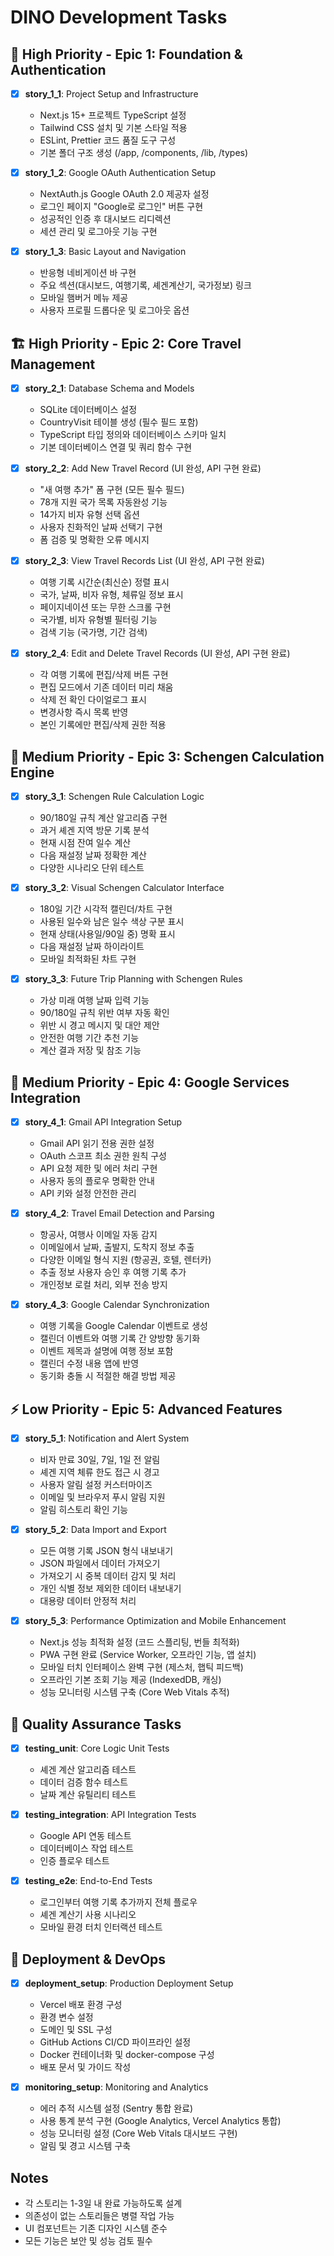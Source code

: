 # DINO Development Tasks

## 🚀 High Priority - Epic 1: Foundation & Authentication

- [x] **story_1_1**: Project Setup and Infrastructure
  - Next.js 15+ 프로젝트 TypeScript 설정
  - Tailwind CSS 설치 및 기본 스타일 적용
  - ESLint, Prettier 코드 품질 도구 구성
  - 기본 폴더 구조 생성 (/app, /components, /lib, /types)

- [x] **story_1_2**: Google OAuth Authentication Setup
  - NextAuth.js Google OAuth 2.0 제공자 설정
  - 로그인 페이지 "Google로 로그인" 버튼 구현
  - 성공적인 인증 후 대시보드 리디렉션
  - 세션 관리 및 로그아웃 기능 구현

- [x] **story_1_3**: Basic Layout and Navigation
  - 반응형 네비게이션 바 구현
  - 주요 섹션(대시보드, 여행기록, 셰겐계산기, 국가정보) 링크
  - 모바일 햄버거 메뉴 제공
  - 사용자 프로필 드롭다운 및 로그아웃 옵션

## 🏗️ High Priority - Epic 2: Core Travel Management

- [x] **story_2_1**: Database Schema and Models
  - SQLite 데이터베이스 설정
  - CountryVisit 테이블 생성 (필수 필드 포함)
  - TypeScript 타입 정의와 데이터베이스 스키마 일치
  - 기본 데이터베이스 연결 및 쿼리 함수 구현

- [x] **story_2_2**: Add New Travel Record (UI 완성, API 구현 완료)
  - "새 여행 추가" 폼 구현 (모든 필수 필드)
  - 78개 지원 국가 목록 자동완성 기능
  - 14가지 비자 유형 선택 옵션
  - 사용자 친화적인 날짜 선택기 구현
  - 폼 검증 및 명확한 오류 메시지

- [x] **story_2_3**: View Travel Records List (UI 완성, API 구현 완료)
  - 여행 기록 시간순(최신순) 정렬 표시
  - 국가, 날짜, 비자 유형, 체류일 정보 표시
  - 페이지네이션 또는 무한 스크롤 구현
  - 국가별, 비자 유형별 필터링 기능
  - 검색 기능 (국가명, 기간 검색)

- [x] **story_2_4**: Edit and Delete Travel Records (UI 완성, API 구현 완료)
  - 각 여행 기록에 편집/삭제 버튼 구현
  - 편집 모드에서 기존 데이터 미리 채움
  - 삭제 전 확인 다이얼로그 표시
  - 변경사항 즉시 목록 반영
  - 본인 기록에만 편집/삭제 권한 적용

## 🧮 Medium Priority - Epic 3: Schengen Calculation Engine

- [x] **story_3_1**: Schengen Rule Calculation Logic
  - 90/180일 규칙 계산 알고리즘 구현
  - 과거 셰겐 지역 방문 기록 분석
  - 현재 시점 잔여 일수 계산
  - 다음 재설정 날짜 정확한 계산
  - 다양한 시나리오 단위 테스트

- [x] **story_3_2**: Visual Schengen Calculator Interface
  - 180일 기간 시각적 캘린더/차트 구현
  - 사용된 일수와 남은 일수 색상 구분 표시
  - 현재 상태(사용일/90일 중) 명확 표시
  - 다음 재설정 날짜 하이라이트
  - 모바일 최적화된 차트 구현

- [x] **story_3_3**: Future Trip Planning with Schengen Rules
  - 가상 미래 여행 날짜 입력 기능
  - 90/180일 규칙 위반 여부 자동 확인
  - 위반 시 경고 메시지 및 대안 제안
  - 안전한 여행 기간 추천 기능
  - 계산 결과 저장 및 참조 기능

## 🔌 Medium Priority - Epic 4: Google Services Integration

- [x] **story_4_1**: Gmail API Integration Setup
  - Gmail API 읽기 전용 권한 설정
  - OAuth 스코프 최소 권한 원칙 구성
  - API 요청 제한 및 에러 처리 구현
  - 사용자 동의 플로우 명확한 안내
  - API 키와 설정 안전한 관리

- [x] **story_4_2**: Travel Email Detection and Parsing
  - 항공사, 여행사 이메일 자동 감지
  - 이메일에서 날짜, 출발지, 도착지 정보 추출
  - 다양한 이메일 형식 지원 (항공권, 호텔, 렌터카)
  - 추출 정보 사용자 승인 후 여행 기록 추가
  - 개인정보 로컬 처리, 외부 전송 방지

- [x] **story_4_3**: Google Calendar Synchronization
  - 여행 기록을 Google Calendar 이벤트로 생성
  - 캘린더 이벤트와 여행 기록 간 양방향 동기화
  - 이벤트 제목과 설명에 여행 정보 포함
  - 캘린더 수정 내용 앱에 반영
  - 동기화 충돌 시 적절한 해결 방법 제공

## ⚡ Low Priority - Epic 5: Advanced Features

- [x] **story_5_1**: Notification and Alert System
  - 비자 만료 30일, 7일, 1일 전 알림
  - 셰겐 지역 체류 한도 접근 시 경고
  - 사용자 알림 설정 커스터마이즈
  - 이메일 및 브라우저 푸시 알림 지원
  - 알림 히스토리 확인 기능

- [x] **story_5_2**: Data Import and Export
  - 모든 여행 기록 JSON 형식 내보내기
  - JSON 파일에서 데이터 가져오기
  - 가져오기 시 중복 데이터 감지 및 처리
  - 개인 식별 정보 제외한 데이터 내보내기
  - 대용량 데이터 안정적 처리

- [x] **story_5_3**: Performance Optimization and Mobile Enhancement
  - Next.js 성능 최적화 설정 (코드 스플리팅, 번들 최적화)
  - PWA 구현 완료 (Service Worker, 오프라인 기능, 앱 설치)
  - 모바일 터치 인터페이스 완벽 구현 (제스처, 햅틱 피드백)
  - 오프라인 기본 조회 기능 제공 (IndexedDB, 캐싱)
  - 성능 모니터링 시스템 구축 (Core Web Vitals 추적)

## 🧪 Quality Assurance Tasks

- [x] **testing_unit**: Core Logic Unit Tests
  - 셰겐 계산 알고리즘 테스트
  - 데이터 검증 함수 테스트
  - 날짜 계산 유틸리티 테스트

- [x] **testing_integration**: API Integration Tests
  - Google API 연동 테스트
  - 데이터베이스 작업 테스트
  - 인증 플로우 테스트

- [x] **testing_e2e**: End-to-End Tests
  - 로그인부터 여행 기록 추가까지 전체 플로우
  - 셰겐 계산기 사용 시나리오
  - 모바일 환경 터치 인터랙션 테스트

## 🚀 Deployment & DevOps

- [x] **deployment_setup**: Production Deployment Setup
  - Vercel 배포 환경 구성
  - 환경 변수 설정
  - 도메인 및 SSL 구성
  - GitHub Actions CI/CD 파이프라인 설정
  - Docker 컨테이너화 및 docker-compose 구성
  - 배포 문서 및 가이드 작성

- [x] **monitoring_setup**: Monitoring and Analytics
  - 에러 추적 시스템 설정 (Sentry 통합 완료)
  - 사용 통계 분석 구현 (Google Analytics, Vercel Analytics 통합)
  - 성능 모니터링 설정 (Core Web Vitals 대시보드 구현)
  - 알림 및 경고 시스템 구축

## Notes
- 각 스토리는 1-3일 내 완료 가능하도록 설계
- 의존성이 없는 스토리들은 병렬 작업 가능  
- UI 컴포넌트는 기존 디자인 시스템 준수
- 모든 기능은 보안 및 성능 검토 필수
